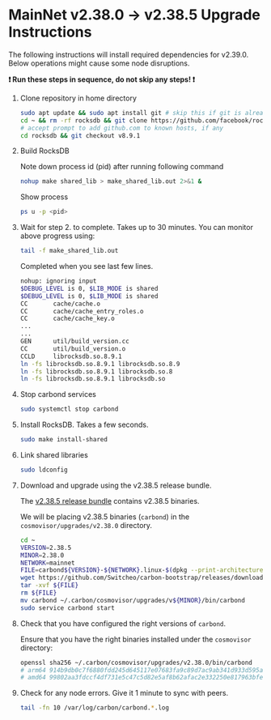 # MainNet v2.38.0 -> v2.38.5 Upgrade Instructions

The following instructions will install required dependencies for v2.39.0. Below operations might cause some node disruptions.

**:exclamation: Run these steps in sequence, do not skip any steps! :exclamation:**

1. Clone repository in home directory

    ```bash
    sudo apt update && sudo apt install git # skip this if git is already installed
    cd ~ && rm -rf rocksdb && git clone https://github.com/facebook/rocksdb.git
    # accept prompt to add github.com to known hosts, if any
    cd rocksdb && git checkout v8.9.1
    ```

2. Build RocksDB

    Note down process id (pid) after running following command
    ```bash
    nohup make shared_lib > make_shared_lib.out 2>&1 &
    ```

    Show process
    ```bash
    ps u -p <pid>
    ```

3. Wait for step 2. to complete. Takes up to 30 minutes. You can monitor above progress using:

    ```bash
    tail -f make_shared_lib.out
    ```

    Completed when you see last few lines.
    ```bash
    nohup: ignoring input
    $DEBUG_LEVEL is 0, $LIB_MODE is shared
    $DEBUG_LEVEL is 0, $LIB_MODE is shared
    CC       cache/cache.o
    CC       cache/cache_entry_roles.o
    CC       cache/cache_key.o
    ...
    ...
    GEN      util/build_version.cc
    CC       util/build_version.o
    CCLD     librocksdb.so.8.9.1
    ln -fs librocksdb.so.8.9.1 librocksdb.so.8.9
    ln -fs librocksdb.so.8.9.1 librocksdb.so.8
    ln -fs librocksdb.so.8.9.1 librocksdb.so
    ```

4. Stop carbond services
    ```bash
    sudo systemctl stop carbond
    ```

5. Install RocksDB. Takes a few seconds.

    ```bash
    sudo make install-shared
    ```

6. Link shared libraries

    ```bash
    sudo ldconfig
    ```

7. Download and upgrade using the v2.38.5 release bundle.

    The [v2.38.5 release bundle](https://github.com/Switcheo/carbon-bootstrap/releases/tag/v2.38.5) contains v2.38.5 binaries.

    We will be placing v2.38.5 binaries (`carbond`) in the `cosmovisor/upgrades/v2.38.0` directory.

    ```bash
    cd ~
    VERSION=2.38.5
    MINOR=2.38.0
    NETWORK=mainnet
    FILE=carbond${VERSION}-${NETWORK}.linux-$(dpkg --print-architecture).tar.gz
    wget https://github.com/Switcheo/carbon-bootstrap/releases/download/v${VERSION}/${FILE}
    tar -xvf ${FILE}
    rm ${FILE}
    mv carbond ~/.carbon/cosmovisor/upgrades/v${MINOR}/bin/carbond
    sudo service carbond start
    ```

8. Check that you have configured the right versions of `carbond`.

    Ensure that you have the right binaries installed under the `cosmovisor` directory:

    ```bash
    openssl sha256 ~/.carbon/cosmovisor/upgrades/v2.38.0/bin/carbond
    # arm64 914b9db0c7f6880fdd245d645117e07683fa9c89d7ac9ab341d933d595ac0eaa
    # amd64 99802aa3fdccf4df731e5c47c5d82e5af8b62afac2e332250e817963bfe6c69e
    ```


9. Check for any node errors. Give it 1 minute to sync with peers.
    ```bash
    tail -fn 10 /var/log/carbon/carbond.*.log
